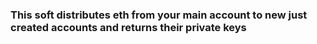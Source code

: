 ### This soft distributes eth from your main account to new just created accounts and returns their private keys